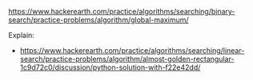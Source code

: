 https://www.hackerearth.com/practice/algorithms/searching/binary-search/practice-problems/algorithm/global-maximum/

Explain:
- https://www.hackerearth.com/practice/algorithms/searching/linear-search/practice-problems/algorithm/almost-golden-rectangular-1c9d72c0/discussion/python-solution-with-f22e42dd/
